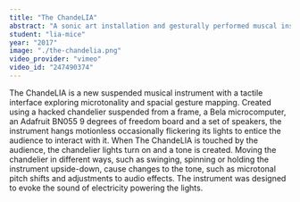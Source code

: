 ```yaml
---
title: "The ChandeLIA"
abstract: "A sonic art installation and gesturally performed muscal instrument made from a chandelier."
student: "lia-mice"
year: "2017"
image: "./the-chandelia.png"
video_provider: "vimeo"
video_id: "247490374"
---
```

The ChandeLIA is a new suspended musical instrument with a tactile interface exploring microtonality and spacial gesture mapping. Created using a hacked chandelier suspended from a frame, a Bela microcomputer, an Adafruit BN055 9 degrees of freedom board and a set of speakers, the instrument hangs motionless occasionally flickering its lights to entice the audience to interact with it.
When The ChandeLIA is touched by the audience, the chandelier lights turn on and a tone is created. Moving the chandelier in different ways, such as swinging, spinning or holding the instrument upside-down, cause changes to the tone, such as microtonal pitch shifts and adjustments to audio effects. The instrument was designed to evoke the sound of electricity powering the lights.